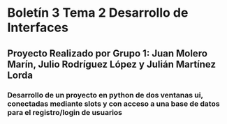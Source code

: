 # Boletín 3 Tema 2 Desarrollo de Interfaces
## Proyecto Realizado por Grupo 1: Juan Molero Marín, Julio Rodríguez López y Julián Martínez Lorda
### Desarrollo de un proyecto en python de dos ventanas ui, conectadas mediante slots y con acceso a una base de datos para el registro/login de usuarios
